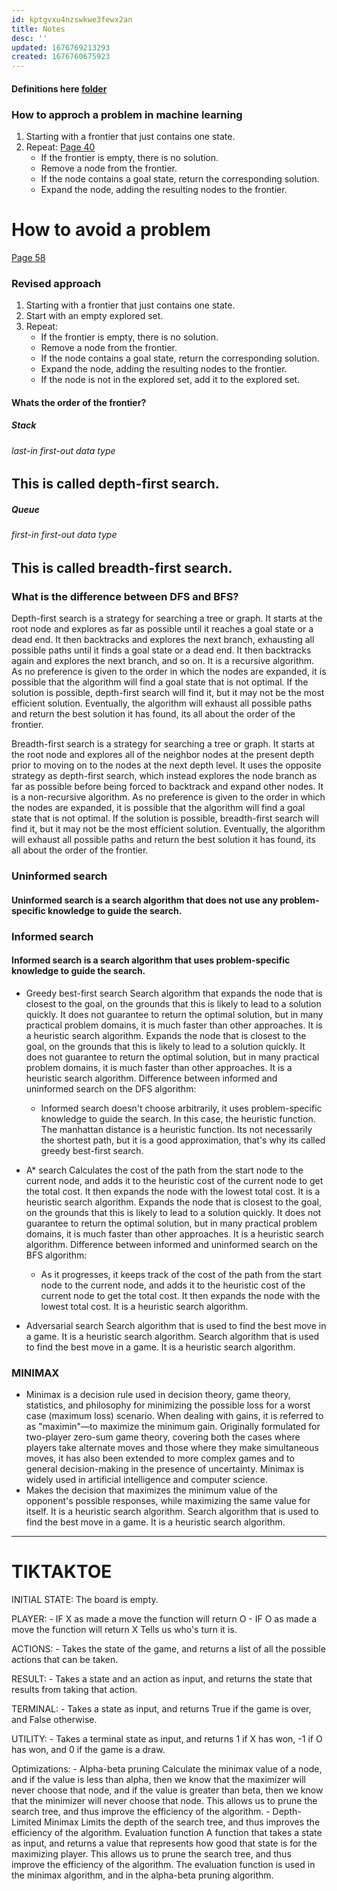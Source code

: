 ```yaml
---
id: kptgvxu4nzswkwe3fewx2an
title: Notes
desc: ''
updated: 1676769213293
created: 1676760675923
---
```


#### Definitions here [folder](../material)

### How to approch a problem in machine learning

1. Starting with a frontier that just contains one state.
2. Repeat:
    [Page 40](../material/lecture0.pdf)
    - If the frontier is empty, there is no solution.
    - Remove a node from the frontier.
    - If the node contains a goal state, return the corresponding solution.
    - Expand the node, adding the resulting nodes to the frontier.

# How to avoid a problem

[Page 58](../material/lecture0.pdf)

### Revised approach

1. Starting with a frontier that just contains one state.
2. Start with an empty explored set.
3. Repeat:
    - If the frontier is empty, there is no solution.
    - Remove a node from the frontier.
    - If the node contains a goal state, return the corresponding solution.
    - Expand the node, adding the resulting nodes to the frontier.
    - If the node is not in the explored set, add it to the explored set.

#### Whats the order of the frontier?
##### Stack
###### last-in first-out data type
## This is called depth-first search.

##### Queue
###### first-in first-out data type
## This is called breadth-first search.

### What is the difference between DFS and BFS?

Depth-first search is a strategy for searching a tree or graph. It starts at the root node and explores as far as possible until it reaches a goal state or a dead end. It then backtracks and explores the next branch, exhausting all possible paths until it finds a goal state or a dead end. It then backtracks again and explores the next branch, and so on. It is a recursive algorithm. As no preference is given to the order in which the nodes are expanded, it is possible that the algorithm will find a goal state that is not optimal. If the solution is possible, depth-first search will find it, but it may not be the most efficient solution. Eventually, the algorithm will exhaust all possible paths and return the best solution it has found, its all about the order of the frontier.

Breadth-first search is a strategy for searching a tree or graph. It starts at the root node and explores all of the neighbor nodes at the present depth prior to moving on to the nodes at the next depth level. It uses the opposite strategy as depth-first search, which instead explores the node branch as far as possible before being forced to backtrack and expand other nodes. It is a non-recursive algorithm. As no preference is given to the order in which the nodes are expanded, it is possible that the algorithm will find a goal state that is not optimal. If the solution is possible, breadth-first search will find it, but it may not be the most efficient solution. Eventually, the algorithm will exhaust all possible paths and return the best solution it has found, its all about the order of the frontier.

### Uninformed search
#### Uninformed search is a search algorithm that does not use any problem-specific knowledge to guide the search.

### Informed search
#### Informed search is a search algorithm that uses problem-specific knowledge to guide the search.


- Greedy best-first search
  Search algorithm that expands the node that is closest to the goal, on the grounds that this is likely to lead to a solution quickly. It does not guarantee to return the optimal solution, but in many practical problem domains, it is much faster than other approaches. It is a heuristic search algorithm. Expands the node that is closest to the goal, on the grounds that this is likely to lead to a solution quickly. It does not guarantee to return the optimal solution, but in many practical problem domains, it is much faster than other approaches. It is a heuristic search algorithm.
    Difference between informed and uninformed search on the DFS algorithm:
    - Informed search doesn't choose arbitrarily, it uses problem-specific knowledge to guide the search. In this case, the heuristic function. The manhattan distance is a heuristic function. Its not necessarily the shortest path, but it is a good approximation, that's why its called greedy best-first search.

- A* search
  Calculates the cost of the path from the start node to the current node, and adds it to the heuristic cost of the current node to get the total cost. It then expands the node with the lowest total cost. It is a heuristic search algorithm. Expands the node that is closest to the goal, on the grounds that this is likely to lead to a solution quickly. It does not guarantee to return the optimal solution, but in many practical problem domains, it is much faster than other approaches. It is a heuristic search algorithm.
    Difference between informed and uninformed search on the BFS algorithm:
    - As it progresses, it keeps track of the cost of the path from the start node to the current node, and adds it to the heuristic cost of the current node to get the total cost. It then expands the node with the lowest total cost. It is a heuristic search algorithm.

- Adversarial search
  Search algorithm that is used to find the best move in a game. It is a heuristic search algorithm. Search algorithm that is used to find the best move in a game. It is a heuristic search algorithm.

### MINIMAX
- Minimax is a decision rule used in decision theory, game theory, statistics, and philosophy for minimizing the possible loss for a worst case (maximum loss) scenario. When dealing with gains, it is referred to as "maximin"—to maximize the minimum gain. Originally formulated for two-player zero-sum game theory, covering both the cases where players take alternate moves and those where they make simultaneous moves, it has also been extended to more complex games and to general decision-making in the presence of uncertainty. Minimax is widely used in artificial intelligence and computer science.
- Makes the decision that maximizes the minimum value of the opponent's possible responses, while maximizing the same value for itself. It is a heuristic search algorithm. Search algorithm that is used to find the best move in a game. It is a heuristic search algorithm.

----

# TIKTAKTOE

INITIAL STATE: The board is empty.

PLAYER: 
        -   IF X as made a move the function will return O
        -   IF O as made a move the function will return X
        Tells us who's turn it is.

ACTIONS:
        -   Takes the state of the game, and returns a list of all the possible actions that can be taken.

RESULT:
        -   Takes a state and an action as input, and returns the state that results from taking that action.

TERMINAL:
        -   Takes a state as input, and returns True if the game is over, and False otherwise.

UTILITY:
        -   Takes a terminal state as input, and returns 1 if X has won, -1 if O has won, and 0 if the game is a draw.

Optimizations:
        -   Alpha-beta pruning
            Calculate the minimax value of a node, and if the value is less than alpha, then we know that the maximizer will never choose that node, and if the value is greater than beta, then we know that the minimizer will never choose that node. This allows us to prune the search tree, and thus improve the efficiency of the algorithm.
        -   Depth-Limited Minimax
            Limits the depth of the search tree, and thus improves the efficiency of the algorithm.
        Evaluation function
            A function that takes a state as input, and returns a value that represents how good that state is for the maximizing player. This allows us to prune the search tree, and thus improve the efficiency of the algorithm. The evaluation function is used in the minimax algorithm, and in the alpha-beta pruning algorithm.